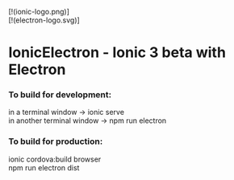 
[!(ionic-logo.png)] <br />
[!(electron-logo.svg)]

# IonicElectron - Ionic 3 beta with Electron

### To build for development: <br />
  in a terminal window -> ionic serve <br />
  in another terminal window -> npm run electron

### To build for production: <br />
  ionic cordova:build browser <br />
  npm run electron dist

